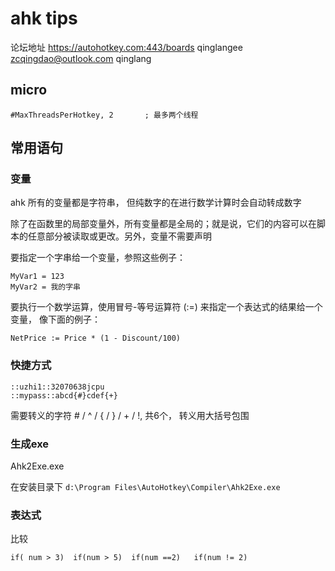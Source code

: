 # ahk tips
论坛地址  https://autohotkey.com:443/boards  qinglangee  zcqingdao@outlook.com  qinglang

## micro

	#MaxThreadsPerHotkey, 2       ; 最多两个线程
## 常用语句

### 变量
ahk 所有的变量都是字符串， 但纯数字的在进行数学计算时会自动转成数字

除了在函数里的局部变量外，所有变量都是全局的；就是说，它们的内容可以在脚本的任意部分被读取或更改。另外，变量不需要声明

要指定一个字串给一个变量，参照这些例子：

	MyVar1 = 123
	MyVar2 = 我的字串
 要执行一个数学运算，使用冒号-等号运算符 (:=) 来指定一个表达式的结果给一个变量， 像下面的例子：

	NetPrice := Price * (1 - Discount/100)
### 快捷方式

	::uzhi1::32070638jcpu
	::mypass::abcd{#}cdef{+}
需要转义的字符 # / ^ / { / } / + / !, 共6个， 转义用大括号包围 

### 生成exe
Ahk2Exe.exe

在安装目录下  `d:\Program Files\AutoHotkey\Compiler\Ahk2Exe.exe`
### 表达式
比较

	if( num > 3)  if(num > 5)  if(num ==2)   if(num != 2)
